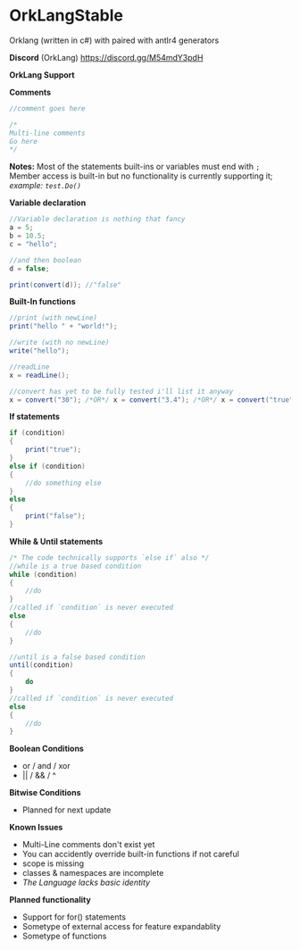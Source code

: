 # OrkLangStable
Orklang (written in c#) with paired with antlr4 generators

**Discord**
(OrkLang) https://discord.gg/M54mdY3pdH

**OrkLang Support**

**Comments**
```csharp
//comment goes here

/*
Multi-line comments
Go here
*/
```

**Notes:**
Most of the statements built-ins or variables must end with `;`
Member access is built-in but no functionality is currently supporting it; <br/> *example: `test.Do()`*

**Variable declaration**
```csharp
//Variable declaration is nothing that fancy
a = 5;
b = 10.5;
c = "hello";

//and then boolean
d = false;

print(convert(d)); //"false"
```

**Built-In functions**
```csharp
//print (with newLine)
print("hello " + "world!");

//write (with no newLine)
write("hello");

//readLine
x = readLine();

//convert has yet to be fully tested i'll list it anyway
x = convert("30"); /*OR*/ x = convert("3.4"); /*OR*/ x = convert("true");
```

**If statements**
```csharp
if (condition)
{
    print("true");
}
else if (condition)
{
    //do something else
}
else
{
    print("false");
}
```

**While & Until statements**
```csharp
/* The code technically supports `else if` also */
//while is a true based condition
while (condition)
{
    //do
}
//called if `condition` is never executed
else
{
    //do
}

//until is a false based condition
until(condition)
{
    do
}
//called if `condition` is never executed
else
{
    //do
}
```

**Boolean Conditions**
* or / and / xor
* || / && / ^

**Bitwise Conditions**
* Planned for next update

**Known Issues**
* Multi-Line comments don't exist yet
* You can accidently override built-in functions if not careful
* scope is missing
* classes & namespaces are incomplete
* *The Language lacks basic identity*
  
**Planned functionality**
* Support for for() statements
* Sometype of external access for feature expandablity
* Sometype of functions